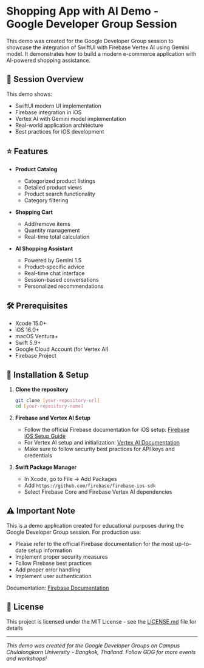 # Shopping App with AI Demo - Google Developer Group Session

This demo was created for the Google Developer Group session to showcase the integration of SwiftUI with Firebase Vertex AI using Gemini model. It demonstrates how to build a modern e-commerce application with AI-powered shopping assistance.

## 🎯 Session Overview

This demo shows:
- SwiftUI modern UI implementation
- Firebase integration in iOS
- Vertex AI with Gemini model implementation
- Real-world application architecture
- Best practices for iOS development

## ⭐️ Features

- **Product Catalog**
  - Categorized product listings
  - Detailed product views
  - Product search functionality
  - Category filtering

- **Shopping Cart**
  - Add/remove items
  - Quantity management
  - Real-time total calculation

- **AI Shopping Assistant**
  - Powered by Gemini 1.5
  - Product-specific advice
  - Real-time chat interface
  - Session-based conversations
  - Personalized recommendations

## 🛠 Prerequisites

- Xcode 15.0+
- iOS 16.0+
- macOS Ventura+
- Swift 5.9+
- Google Cloud Account (for Vertex AI)
- Firebase Project

## 📲 Installation & Setup

1. **Clone the repository**
   ```bash
   git clone [your-repository-url]
   cd [your-repository-name]
   ```

2. **Firebase and Vertex AI Setup**
   - Follow the official Firebase documentation for iOS setup:
     [Firebase iOS Setup Guide](https://firebase.google.com/docs/ios/setup)
   - For Vertex AI setup and initialization:
     [Vertex AI Documentation](https://firebase.google.com/docs/ml)
   - Make sure to follow security best practices for API keys and credentials

3. **Swift Package Manager**
   - In Xcode, go to File → Add Packages
   - Add `https://github.com/firebase/firebase-ios-sdk`
   - Select Firebase Core and Firebase Vertex AI dependencies


## ⚠️ Important Note

This is a demo application created for educational purposes during the Google Developer Group session. For production use:

- Please refer to the official Firebase documentation for the most up-to-date setup information
- Implement proper security measures
- Follow Firebase best practices
- Add proper error handling
- Implement user authentication

Documentation: [Firebase Documentation](https://firebase.google.com/docs?authuser=0&hl=en)

## 📄 License

This project is licensed under the MIT License - see the [LICENSE.md](LICENSE.md) file for details

---
*This demo was created for the Google Developer Groups on Campus Chulalongkorn University - Bangkok, Thailand. Follow GDG for more events and workshops!*
